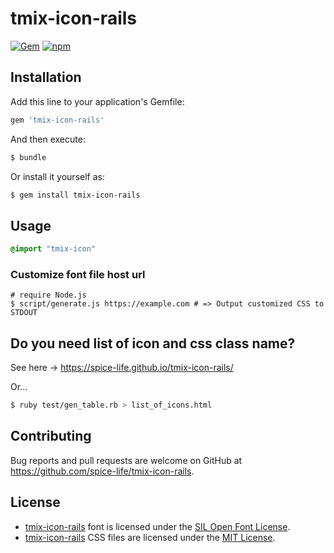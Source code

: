 # tmix-icon-rails
[![Gem](https://img.shields.io/gem/v/tmix-icon-rails.svg)](https://rubygems.org/gems/tmix-icon-rails)
[![npm](https://img.shields.io/npm/v/@spice-life/icon.svg)](https://www.npmjs.com/package/@spice-life/icon)

## Installation

Add this line to your application's Gemfile:

```ruby
gem 'tmix-icon-rails'
```

And then execute:
```sh
$ bundle
```

Or install it yourself as:
```sh
$ gem install tmix-icon-rails
```

## Usage

```css
@import "tmix-icon"
```

### Customize font file host url
```shell
# require Node.js
$ script/generate.js https://example.com # => Output customized CSS to STDOUT
```

## Do you need list of icon and css class name?
See here -> https://spice-life.github.io/tmix-icon-rails/

Or...

```sh
$ ruby test/gen_table.rb > list_of_icons.html
```

## Contributing

Bug reports and pull requests are welcome on GitHub at https://github.com/spice-life/tmix-icon-rails.

## License

* [tmix-icon-rails](https://github.com/spice-life/tmix-icon-rails) font is
  licensed under the [SIL Open Font License](http://scripts.sil.org/OFL).
* [tmix-icon-rails](https://github.com/spice-life/tmix-icon-rails) CSS files are
  licensed under the [MIT License](http://opensource.org/licenses/mit-license.html).
